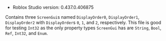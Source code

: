 * Roblox Studio version: 0.437.0.406875

Contains three `ScreenGui`s named `DisplayOrder0`, `DisplayOrder1`, `DisplayOrder2` with `DisplayOrder`s `0`, `1`, and `2`, respectively. This file is good for testing `Int32` as the only property types `ScreenGui` has are `String`, `Bool`, `Ref`, `Int32`, and `Enum`.
